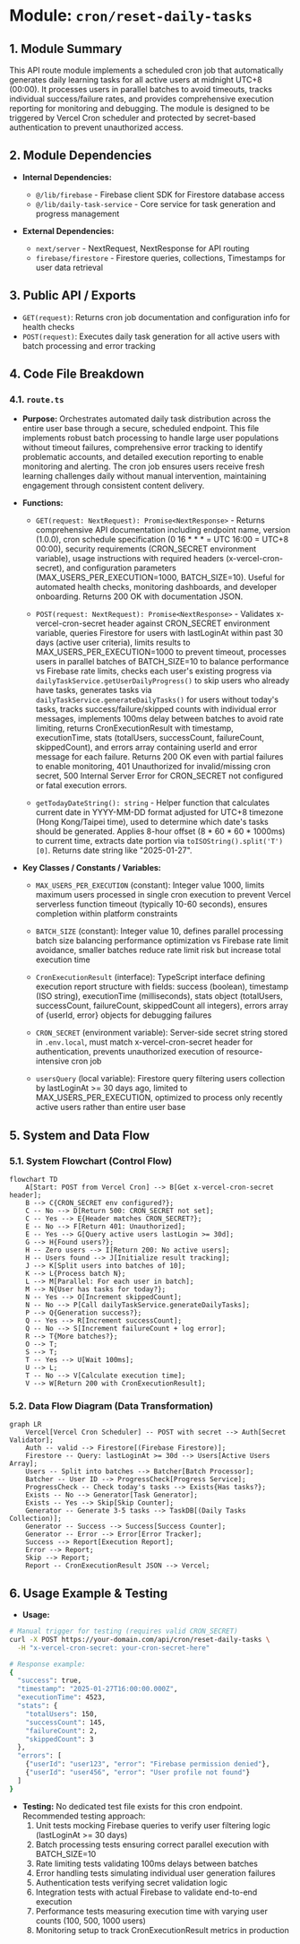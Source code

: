 # Module: `cron/reset-daily-tasks`

## 1. Module Summary

This API route module implements a scheduled cron job that automatically generates daily learning tasks for all active users at midnight UTC+8 (00:00). It processes users in parallel batches to avoid timeouts, tracks individual success/failure rates, and provides comprehensive execution reporting for monitoring and debugging. The module is designed to be triggered by Vercel Cron scheduler and protected by secret-based authentication to prevent unauthorized access.

## 2. Module Dependencies

* **Internal Dependencies:**
  * `@/lib/firebase` - Firebase client SDK for Firestore database access
  * `@/lib/daily-task-service` - Core service for task generation and progress management

* **External Dependencies:**
  * `next/server` - NextRequest, NextResponse for API routing
  * `firebase/firestore` - Firestore queries, collections, Timestamps for user data retrieval

## 3. Public API / Exports

* `GET(request)`: Returns cron job documentation and configuration info for health checks
* `POST(request)`: Executes daily task generation for all active users with batch processing and error tracking

## 4. Code File Breakdown

### 4.1. `route.ts`

* **Purpose:** Orchestrates automated daily task distribution across the entire user base through a secure, scheduled endpoint. This file implements robust batch processing to handle large user populations without timeout failures, comprehensive error tracking to identify problematic accounts, and detailed execution reporting to enable monitoring and alerting. The cron job ensures users receive fresh learning challenges daily without manual intervention, maintaining engagement through consistent content delivery.

* **Functions:**
    * `GET(request: NextRequest): Promise<NextResponse>` - Returns comprehensive API documentation including endpoint name, version (1.0.0), cron schedule specification (0 16 * * * = UTC 16:00 = UTC+8 00:00), security requirements (CRON_SECRET environment variable), usage instructions with required headers (x-vercel-cron-secret), and configuration parameters (MAX_USERS_PER_EXECUTION=1000, BATCH_SIZE=10). Useful for automated health checks, monitoring dashboards, and developer onboarding. Returns 200 OK with documentation JSON.

    * `POST(request: NextRequest): Promise<NextResponse>` - Validates x-vercel-cron-secret header against CRON_SECRET environment variable, queries Firestore for users with lastLoginAt within past 30 days (active user criteria), limits results to MAX_USERS_PER_EXECUTION=1000 to prevent timeout, processes users in parallel batches of BATCH_SIZE=10 to balance performance vs Firebase rate limits, checks each user's existing progress via `dailyTaskService.getUserDailyProgress()` to skip users who already have tasks, generates tasks via `dailyTaskService.generateDailyTasks()` for users without today's tasks, tracks success/failure/skipped counts with individual error messages, implements 100ms delay between batches to avoid rate limiting, returns CronExecutionResult with timestamp, executionTime, stats (totalUsers, successCount, failureCount, skippedCount), and errors array containing userId and error message for each failure. Returns 200 OK even with partial failures to enable monitoring, 401 Unauthorized for invalid/missing cron secret, 500 Internal Server Error for CRON_SECRET not configured or fatal execution errors.

    * `getTodayDateString(): string` - Helper function that calculates current date in YYYY-MM-DD format adjusted for UTC+8 timezone (Hong Kong/Taipei time), used to determine which date's tasks should be generated. Applies 8-hour offset (8 * 60 * 60 * 1000ms) to current time, extracts date portion via `toISOString().split('T')[0]`. Returns date string like "2025-01-27".

* **Key Classes / Constants / Variables:**
    * `MAX_USERS_PER_EXECUTION` (constant): Integer value 1000, limits maximum users processed in single cron execution to prevent Vercel serverless function timeout (typically 10-60 seconds), ensures completion within platform constraints

    * `BATCH_SIZE` (constant): Integer value 10, defines parallel processing batch size balancing performance optimization vs Firebase rate limit avoidance, smaller batches reduce rate limit risk but increase total execution time

    * `CronExecutionResult` (interface): TypeScript interface defining execution report structure with fields: success (boolean), timestamp (ISO string), executionTime (milliseconds), stats object (totalUsers, successCount, failureCount, skippedCount all integers), errors array of {userId, error} objects for debugging failures

    * `CRON_SECRET` (environment variable): Server-side secret string stored in `.env.local`, must match x-vercel-cron-secret header for authentication, prevents unauthorized execution of resource-intensive cron job

    * `usersQuery` (local variable): Firestore query filtering users collection by lastLoginAt >= 30 days ago, limited to MAX_USERS_PER_EXECUTION, optimized to process only recently active users rather than entire user base

## 5. System and Data Flow

### 5.1. System Flowchart (Control Flow)

```mermaid
flowchart TD
    A[Start: POST from Vercel Cron] --> B[Get x-vercel-cron-secret header];
    B --> C{CRON_SECRET env configured?};
    C -- No --> D[Return 500: CRON_SECRET not set];
    C -- Yes --> E{Header matches CRON_SECRET?};
    E -- No --> F[Return 401: Unauthorized];
    E -- Yes --> G[Query active users lastLogin >= 30d];
    G --> H{Found users?};
    H -- Zero users --> I[Return 200: No active users];
    H -- Users found --> J[Initialize result tracking];
    J --> K[Split users into batches of 10];
    K --> L{Process batch N};
    L --> M[Parallel: For each user in batch];
    M --> N{User has tasks for today?};
    N -- Yes --> O[Increment skippedCount];
    N -- No --> P[Call dailyTaskService.generateDailyTasks];
    P --> Q{Generation success?};
    Q -- Yes --> R[Increment successCount];
    Q -- No --> S[Increment failureCount + log error];
    R --> T{More batches?};
    O --> T;
    S --> T;
    T -- Yes --> U[Wait 100ms];
    U --> L;
    T -- No --> V[Calculate execution time];
    V --> W[Return 200 with CronExecutionResult];
```

### 5.2. Data Flow Diagram (Data Transformation)

```mermaid
graph LR
    Vercel[Vercel Cron Scheduler] -- POST with secret --> Auth[Secret Validator];
    Auth -- valid --> Firestore[(Firebase Firestore)];
    Firestore -- Query: lastLoginAt >= 30d --> Users[Active Users Array];
    Users -- Split into batches --> Batcher[Batch Processor];
    Batcher -- User ID --> ProgressCheck[Progress Service];
    ProgressCheck -- Check today's tasks --> Exists{Has tasks?};
    Exists -- No --> Generator[Task Generator];
    Exists -- Yes --> Skip[Skip Counter];
    Generator -- Generate 3-5 tasks --> TaskDB[(Daily Tasks Collection)];
    Generator -- Success --> Success[Success Counter];
    Generator -- Error --> Error[Error Tracker];
    Success --> Report[Execution Report];
    Error --> Report;
    Skip --> Report;
    Report -- CronExecutionResult JSON --> Vercel;
```

## 6. Usage Example & Testing

* **Usage:**
```bash
# Manual trigger for testing (requires valid CRON_SECRET)
curl -X POST https://your-domain.com/api/cron/reset-daily-tasks \
  -H "x-vercel-cron-secret: your-cron-secret-here"

# Response example:
{
  "success": true,
  "timestamp": "2025-01-27T16:00:00.000Z",
  "executionTime": 4523,
  "stats": {
    "totalUsers": 150,
    "successCount": 145,
    "failureCount": 2,
    "skippedCount": 3
  },
  "errors": [
    {"userId": "user123", "error": "Firebase permission denied"},
    {"userId": "user456", "error": "User profile not found"}
  ]
}
```

* **Testing:** No dedicated test file exists for this cron endpoint. Recommended testing approach:
  1. Unit tests mocking Firebase queries to verify user filtering logic (lastLoginAt >= 30 days)
  2. Batch processing tests ensuring correct parallel execution with BATCH_SIZE=10
  3. Rate limiting tests validating 100ms delays between batches
  4. Error handling tests simulating individual user generation failures
  5. Authentication tests verifying secret validation logic
  6. Integration tests with actual Firebase to validate end-to-end execution
  7. Performance tests measuring execution time with varying user counts (100, 500, 1000 users)
  8. Monitoring setup to track CronExecutionResult metrics in production
